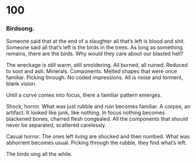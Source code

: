 # 100

### Birdsong.

Someone said that at the end of a slaughter all that’s left is blood and shit. Someone said all that’s left is the birds in the trees. As long as something remains, there are the birds. Why would they care about our blasted hell?

The wreckage is still warm, still smoldering. All burned, all ruined. Reduced to soot and ash. Minerals. Components. Melted shapes that were once familiar. Picking through. No coded impressions. All is noise and torment, blank vision.

Until a curve comes into focus, there a familiar pattern emerges.

Shock, horror. What was just rubble and ruin becomes familiar. A corpse, an artifact. It looked like junk, like nothing. In focus nothing becomes blackened bones, charred flesh congealed. All the components that should never be separated, scattered carelessly. 

Casual horror. The ones left living are shocked and then numbed. What was abhorrent becomes usual. Picking through the rubble, they find what’s left. 

The birds sing all the while.